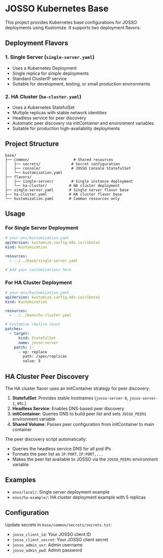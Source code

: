 # JOSSO Kubernetes Base

This project provides Kubernetes base configurations for JOSSO deployments using Kustomize. It supports two deployment flavors:

## Deployment Flavors

### 1. Single Server (`single-server.yaml`)
- Uses a Kubernetes Deployment
- Single replica for simple deployments
- Standard ClusterIP service
- Suitable for development, testing, or small production environments

### 2. HA Cluster (`ha-cluster.yaml`)
- Uses a Kubernetes StatefulSet
- Multiple replicas with stable network identities
- Headless service for peer discovery
- Automatic peer discovery via initContainer and environment variables
- Suitable for production high-availability deployments

## Project Structure

```
base/
├── common/                    # Shared resources
│   ├── secrets/              # Secret configuration
│   ├── console/              # JOSSO Console StatefulSet
│   └── kustomization.yaml
├── flavors/
│   ├── single-server/        # Single instance deployment
│   └── ha-cluster/          # HA cluster deployment
├── single-server.yaml       # Single server flavor base
├── ha-cluster.yaml          # HA cluster flavor base
└── kustomization.yaml       # Common resources only
```

## Usage

### For Single Server Deployment

```yaml
# your-env/kustomization.yaml
apiVersion: kustomize.config.k8s.io/v1beta1
kind: Kustomization

resources:
  - ../../base/single-server.yaml

# Add your customizations here
```

### For HA Cluster Deployment

```yaml
# your-env/kustomization.yaml
apiVersion: kustomize.config.k8s.io/v1beta1
kind: Kustomization

resources:
  - ../../base/ha-cluster.yaml

# Customize replica count
patches:
  - target:
      kind: StatefulSet
      name: josso-server
    patch: |-
      - op: replace
        path: /spec/replicas
        value: 5
```

## HA Cluster Peer Discovery

The HA cluster flavor uses an initContainer strategy for peer discovery:

1. **StatefulSet**: Provides stable hostnames (`josso-server-0`, `josso-server-1`, etc.)
2. **Headless Service**: Enables DNS-based peer discovery
3. **initContainer**: Queries DNS to build peer list and sets `JOSSO_PEERS` environment variable
4. **Shared Volume**: Passes peer configuration from initContainer to main container

The peer discovery script automatically:
- Queries the headless service DNS for all pod IPs
- Formats the peer list as `IP:PORT,IP:PORT,...`
- Makes the peer list available to JOSSO via the `JOSSO_PEERS` environment variable

## Examples

- `envs/local/`: Single server deployment example
- `envs/ha-example/`: HA cluster deployment example with 5 replicas

## Configuration

Update secrets in `base/common/secrets/secrets.txt`:
- `josso_client_id`: Your JOSSO client ID
- `josso_client_secret`: Your JOSSO client secret  
- `josso_admin_usr`: Admin username
- `josso_admin_pwd`: Admin password